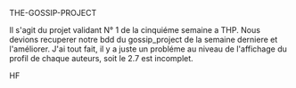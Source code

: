 THE-GOSSIP-PROJECT


Il s'agit du projet validant N° 1 de la cinquiéme semaine a THP.
Nous devions recuperer notre bdd du gossip_project de la semaine derniere et l'améliorer.
J'ai tout fait, il y a juste un probléme au niveau de l'affichage du profil de chaque auteurs, soit le 2.7 est incomplet.

HF 
